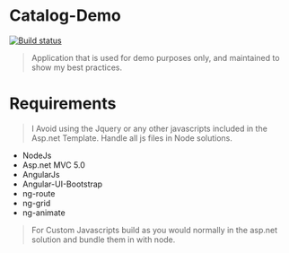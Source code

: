 Catalog-Demo
============
[![Build status](http://img.shields.io/badge/Asp.net-5.2.2-green.svg)](http://www.asp.net/mvc)

>Application that is used for demo purposes only, and maintained to show my best practices.

Requirements
============
> I Avoid using the Jquery or any other javascripts included in the Asp.net Template. Handle all js files in Node solutions.

 - NodeJs
 - Asp.net MVC 5.0
 - AngularJs 
 - Angular-UI-Bootstrap
 - ng-route
 - ng-grid
 - ng-animate

> For Custom Javascripts build as you would normally in the asp.net solution and bundle them in with node.
